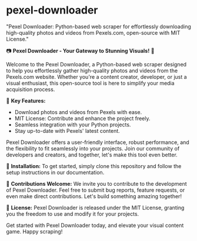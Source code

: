 # pexel-downloader
"Pexel Downloader: Python-based web scraper for effortlessly downloading high-quality photos and videos from Pexels.com, open-source with MIT License."

📷 **Pexel Downloader - Your Gateway to Stunning Visuals!** 🎥

Welcome to the Pexel Downloader, a Python-based web scraper designed to help you effortlessly gather high-quality photos and videos from the Pexels.com website. Whether you're a content creator, developer, or just a visual enthusiast, this open-source tool is here to simplify your media acquisition process.

🚀 **Key Features:**
- Download photos and videos from Pexels with ease.
- MIT License: Contribute and enhance the project freely.
- Seamless integration with your Python projects.
- Stay up-to-date with Pexels' latest content.

Pexel Downloader offers a user-friendly interface, robust performance, and the flexibility to fit seamlessly into your projects. Join our community of developers and creators, and together, let's make this tool even better.

🔧 **Installation:**
To get started, simply clone this repository and follow the setup instructions in our documentation.

🙌 **Contributions Welcome:**
We invite you to contribute to the development of Pexel Downloader. Feel free to submit bug reports, feature requests, or even make direct contributions. Let's build something amazing together!

📜 **License:**
Pexel Downloader is released under the MIT License, granting you the freedom to use and modify it for your projects.

<!-- 🔗 **Links:**
- [Demo Video](Link to Demo Video)
- [Report Issues](Link to Issue Tracker)
- [Contribute Guidelines](Link to Contribution Guidelines) -->

Get started with Pexel Downloader today, and elevate your visual content game. Happy scraping!